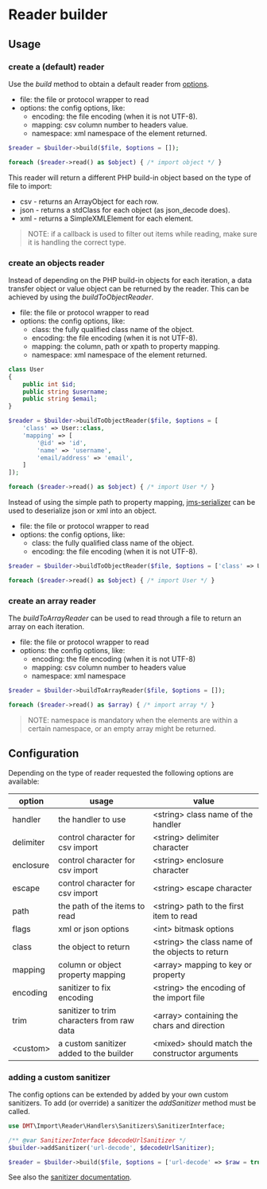 # Reader builder

## Usage 

### create a (default) reader

Use the _build_ method to obtain a default reader from [options](#configuration).

 * file: the file or protocol wrapper to read
 * options: the config options, like:
   * encoding: the file encoding (when it is not UTF-8).
   * mapping: csv column number to headers value.
   * namespace: xml namespace of the element returned.

```php
$reader = $builder->build($file, $options = []);

foreach ($reader->read() as $object) { /* import object */ }
```

This reader will return a different PHP build-in object based on the type of file to import:
 * csv - returns an ArrayObject for each row.
 * json - returns a stdClass for each object (as json_decode does).
 * xml - returns a SimpleXMLElement for each element.

> NOTE: if a callback is used to filter out items while reading, make sure it is handling the correct type.

### create an objects reader

Instead of depending on the PHP build-in objects for each iteration, a data transfer object or value object can be 
returned by the reader. This can be achieved by using the _buildToObjectReader_.

 * file: the file or protocol wrapper to read
 * options: the config options, like:
   * class: the fully qualified class name of the object. 
   * encoding: the file encoding (when it is not UTF-8).
   * mapping: the column, path or xpath to property mapping.
   * namespace: xml namespace of the element returned.

```php
class User
{
    public int $id;
    public string $username;
    public string $email;
} 

$reader = $builder->buildToObjectReader($file, $options = [
    'class' => User::class,
    'mapping' => [
        '@id' => 'id',
        'name' => 'username',
        'email/address' => 'email',
    ]
]);

foreach ($reader->read() as $object) { /* import User */ }
```

Instead of using the simple path to property mapping, [jms-serializer](http://jmsyst.com/libs/serializer) can be used 
to deserialize json or xml into an object. 

 * file: the file or protocol wrapper to read
 * options: the config options, like:
   * class: the fully qualified class name of the object.
   * encoding: the file encoding (when it is not UTF-8).

```php
$reader = $builder->buildToObjectReader($file, $options = ['class' => User::class], SerializerBuilder::create());

foreach ($reader->read() as $object) { /* import User */ }

```

### create an array reader

The _buildToArrayReader_ can be used to read through a file to return an array on each iteration.

 * file: the file or protocol wrapper to read
 * options: the config options, like:
   * encoding: the file encoding (when it is not UTF-8) 
   * mapping: csv column number to headers value
   * namespace: xml namespace

```php
$reader = $builder->buildToArrayReader($file, $options = []);

foreach ($reader->read() as $array) { /* import array */ } 
```
> NOTE: namespace is mandatory when the elements are within a certain namespace, or an empty array might be returned.

## Configuration

Depending on the type of reader requested the following options are available: 

| **option** | **usage**                                  | **value**                                          |
|------------|--------------------------------------------|----------------------------------------------------|
| handler    | the handler to use                         | \<string\> class name of the handler               |
| delimiter  | control character for csv import           | \<string\> delimiter character                     |
| enclosure  | control character for csv import           | \<string\> enclosure character                     |
| escape     | control character for csv import           | \<string\> escape character                        |
| path       | the path of the items to read              | \<string\> path to the first item to read          |
| flags      | xml or json options                        | \<int\> bitmask options                            |
| class      | the object to return                       | \<string\> the class name of the objects to return |
| mapping    | column or object property mapping          | \<array\> mapping to key or property               |
| encoding   | sanitizer to fix encoding                  | \<string\> the encoding of the import file         |
| trim       | sanitizer to trim characters from raw data | \<array\> containing the chars and direction       |
| \<custom\> | a custom sanitizer added to the builder    | \<mixed\> should match the constructor arguments   |

### adding a custom sanitizer

The config options can be extended by added by your own custom sanitizers. To add (or override) a sanitizer the 
_addSanitizer_ method must be called.

```php
use DMT\Import\Reader\Handlers\Sanitizers\SanitizerInterface;

/** @var SanitizerInterface $decodeUrlSanitizer */
$builder->addSanitizer('url-decode', $decodeUrlSanitizer);

$reader = $builder->build($file, $options = ['url-decode' => $raw = true|false])
```

See also the [sanitizer documentation](output-control.md#sanitizers).